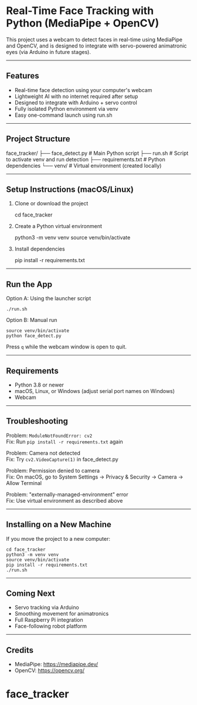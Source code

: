 # Real-Time Face Tracking with Python (MediaPipe + OpenCV)

This project uses a webcam to detect faces in real-time using MediaPipe and OpenCV, and is designed to integrate with servo-powered animatronic eyes (via Arduino in future stages).

---

## Features

- Real-time face detection using your computer's webcam
- Lightweight AI with no internet required after setup
- Designed to integrate with Arduino + servo control
- Fully isolated Python environment via venv
- Easy one-command launch using run.sh

---

## Project Structure

face_tracker/
├── face_detect.py        # Main Python script
├── run.sh                # Script to activate venv and run detection
├── requirements.txt      # Python dependencies
└── venv/                 # Virtual environment (created locally)

---

## Setup Instructions (macOS/Linux)

1. Clone or download the project

    cd face_tracker

2. Create a Python virtual environment

    python3 -m venv venv
    source venv/bin/activate

3. Install dependencies

    pip install -r requirements.txt

---

## Run the App

Option A: Using the launcher script

    ./run.sh

Option B: Manual run

    source venv/bin/activate
    python face_detect.py

Press `q` while the webcam window is open to quit.

---

## Requirements

- Python 3.8 or newer
- macOS, Linux, or Windows (adjust serial port names on Windows)
- Webcam

---

## Troubleshooting

Problem: `ModuleNotFoundError: cv2`  
Fix: Run `pip install -r requirements.txt` again

Problem: Camera not detected  
Fix: Try `cv2.VideoCapture(1)` in face_detect.py

Problem: Permission denied to camera  
Fix: On macOS, go to System Settings → Privacy & Security → Camera → Allow Terminal

Problem: "externally-managed-environment" error  
Fix: Use virtual environment as described above

---

## Installing on a New Machine

If you move the project to a new computer:

    cd face_tracker
    python3 -m venv venv
    source venv/bin/activate
    pip install -r requirements.txt
    ./run.sh

---

## Coming Next

- Servo tracking via Arduino
- Smoothing movement for animatronics
- Full Raspberry Pi integration
- Face-following robot platform

---

## Credits

- MediaPipe: https://mediapipe.dev/
- OpenCV: https://opencv.org/
# face_tracker
